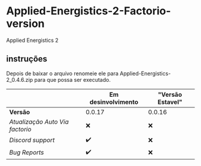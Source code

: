 # Applied-Energistics-2-Factorio-version
Applied Energistics 2

## instruções
Depois de baixar o arquivo renomeie ele para
Applied-Energistics-2_0.4.6.zip
para que possa ser executado.

|                        | Em desinvolvimento   | "Versão Estavel"  |
| -----------------------| ---------------------| ------------------|
|**Versão**| 0.0.17 | 0.0.16|
| *Atualização Auto Via factorio* | :x: | :x: |
| *Discord support*   | :heavy_check_mark: | :x: |
| *Bug Reports*       | :heavy_check_mark: | :x: |
